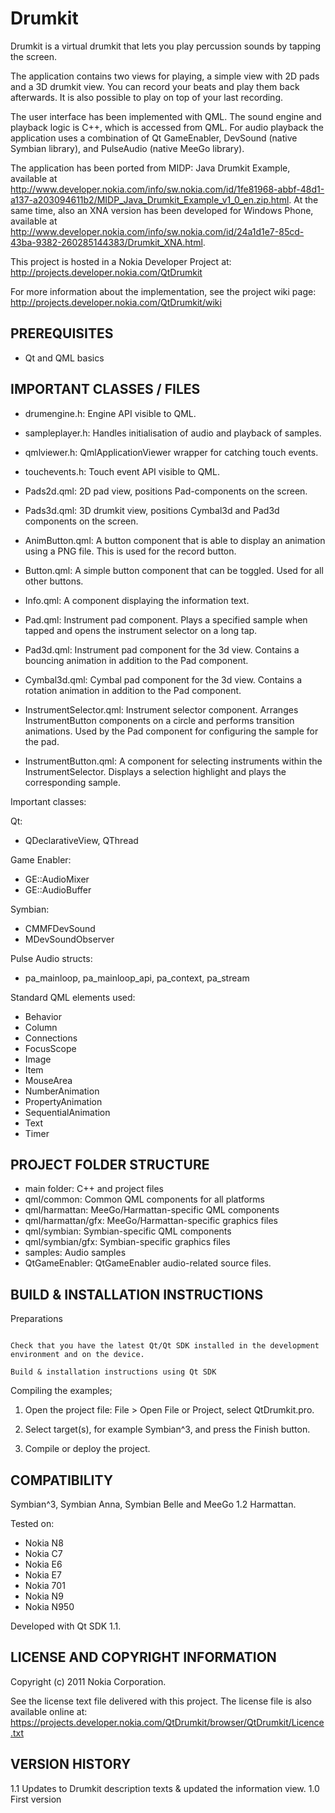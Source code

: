 Drumkit
=======

Drumkit is a virtual drumkit that lets you play percussion sounds
by tapping the screen.   

The application contains two views for playing, a simple view with 2D
pads and a 3D drumkit view. You can record your beats and play them
back afterwards. It is also possible to play on top of your last
recording.  

The user interface has been implemented with QML. The sound engine and
playback logic is C++, which is accessed from QML. For audio playback
the application uses a combination of  Qt GameEnabler,  DevSound
(native Symbian library), and  PulseAudio (native MeeGo library). 

The application has been ported from MIDP: Java Drumkit Example, available at  http://www.developer.nokia.com/info/sw.nokia.com/id/1fe81968-abbf-48d1-a137-a203094611b2/MIDP_Java_Drumkit_Example_v1_0_en.zip.html. At the same time, also an XNA version has been developed for Windows Phone, available at http://www.developer.nokia.com/info/sw.nokia.com/id/24a1d1e7-85cd-43ba-9382-260285144383/Drumkit_XNA.html.

This project is hosted in a Nokia Developer Project at:
http://projects.developer.nokia.com/QtDrumkit

For more information about the implementation, see the project wiki page:
http://projects.developer.nokia.com/QtDrumkit/wiki


PREREQUISITES
-------------------------------------------------------------------------------

- Qt and QML basics


IMPORTANT CLASSES / FILES
-------------------------------------------------------------------------------

- drumengine.h: Engine API visible to QML.
- sampleplayer.h: Handles initialisation of audio and playback of samples.
- qmlviewer.h: QmlApplicationViewer wrapper for catching touch events.
- touchevents.h: Touch event API visible to QML.

- Pads2d.qml: 2D pad view, positions Pad-components on the screen.
- Pads3d.qml: 3D drumkit view, positions Cymbal3d and Pad3d components
  on the screen.
- AnimButton.qml: A button component that is able to display an 
  animation using a PNG file. This is used for the record button.
- Button.qml: A simple button component that can be toggled. Used for
  all other buttons.
- Info.qml: A component displaying the information text.
- Pad.qml: Instrument pad component. Plays a specified sample when
  tapped and opens the instrument selector on a long tap.
- Pad3d.qml: Instrument pad component for the 3d view. Contains a
  bouncing animation in addition to the Pad component.
- Cymbal3d.qml: Cymbal pad component for the 3d view. Contains a
  rotation animation in addition to the Pad component.
- InstrumentSelector.qml: Instrument selector component. Arranges
  InstrumentButton components on a circle and performs transition
  animations. Used by the Pad component for configuring the sample for
  the pad.
- InstrumentButton.qml: A component for selecting instruments within the
  InstrumentSelector. Displays a selection highlight and plays the
  corresponding sample.

Important classes:

Qt:
- QDeclarativeView, QThread

Game Enabler:
- GE::AudioMixer
- GE::AudioBuffer

Symbian:
- CMMFDevSound
- MDevSoundObserver

Pulse Audio structs:
- pa_mainloop, pa_mainloop_api, pa_context, pa_stream

Standard QML elements used:
- Behavior
- Column
- Connections
- FocusScope
- Image 
- Item 
- MouseArea
- NumberAnimation
- PropertyAnimation
- SequentialAnimation
- Text
- Timer


PROJECT FOLDER STRUCTURE
-------------------------------------------------------------------------------

* main folder: C++ and project files
* qml/common: Common QML components for all platforms
* qml/harmattan: MeeGo/Harmattan-specific QML components
* qml/harmattan/gfx: MeeGo/Harmattan-specific graphics files
* qml/symbian: Symbian-specific QML components
* qml/symbian/gfx: Symbian-specific graphics files
* samples: Audio samples
* QtGameEnabler: QtGameEnabler audio-related source files.


BUILD & INSTALLATION INSTRUCTIONS
-------------------------------------------------------------------------------

Preparations
~~~~~~~~~~~~

Check that you have the latest Qt/Qt SDK installed in the development
environment and on the device.

Build & installation instructions using Qt SDK
~~~~~~~~~~~~~~~~~~~~~~~~~~~~~~~~~~~~~~~~~~~~~~

Compiling the examples;

1. Open the project file:
   File > Open File or Project, select QtDrumkit.pro.

2. Select target(s), for example Symbian^3, and press the Finish
   button.

3. Compile or deploy the project. 


COMPATIBILITY
-------------------------------------------------------------------------------

Symbian^3, Symbian Anna, Symbian Belle and MeeGo 1.2 Harmattan.

Tested on:
- Nokia N8 
- Nokia C7 
- Nokia E6
- Nokia E7
- Nokia 701 
- Nokia N9 
- Nokia N950

Developed with Qt SDK 1.1.


LICENSE AND COPYRIGHT INFORMATION
-------------------------------------------------------------------------------

Copyright (c) 2011 Nokia Corporation.

See the license text file delivered with this project. The license file is 
also available online at:
https://projects.developer.nokia.com/QtDrumkit/browser/QtDrumkit/Licence.txt



VERSION HISTORY 
-------------------------------------------------------------------------------

1.1     Updates to Drumkit description texts & updated the information view.
1.0     First version
